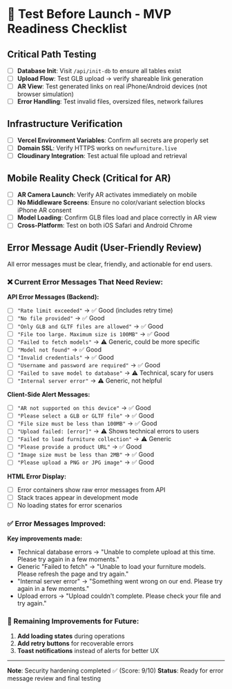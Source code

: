 # 🚀 Test Before Launch - MVP Readiness Checklist

## Critical Path Testing
- [ ] **Database Init**: Visit `/api/init-db` to ensure all tables exist
- [ ] **Upload Flow**: Test GLB upload → verify shareable link generation
- [ ] **AR View**: Test generated links on real iPhone/Android devices (not browser simulation)
- [ ] **Error Handling**: Test invalid files, oversized files, network failures

## Infrastructure Verification
- [ ] **Vercel Environment Variables**: Confirm all secrets are properly set
- [ ] **Domain SSL**: Verify HTTPS works on `newfurniture.live`
- [ ] **Cloudinary Integration**: Test actual file upload and retrieval

## Mobile Reality Check (Critical for AR)
- [ ] **AR Camera Launch**: Verify AR activates immediately on mobile
- [ ] **No Middleware Screens**: Ensure no color/variant selection blocks iPhone AR consent
- [ ] **Model Loading**: Confirm GLB files load and place correctly in AR view
- [ ] **Cross-Platform**: Test on both iOS Safari and Android Chrome

## Error Message Audit (User-Friendly Review)
All error messages must be clear, friendly, and actionable for end users.

### ❌ Current Error Messages That Need Review:

**API Error Messages (Backend):**
- [ ] `"Rate limit exceeded"` → ✅ Good (includes retry time)
- [ ] `"No file provided"` → ✅ Good
- [ ] `"Only GLB and GLTF files are allowed"` → ✅ Good 
- [ ] `"File too large. Maximum size is 100MB"` → ✅ Good
- [ ] `"Failed to fetch models"` → ⚠️ Generic, could be more specific
- [ ] `"Model not found"` → ✅ Good
- [ ] `"Invalid credentials"` → ✅ Good
- [ ] `"Username and password are required"` → ✅ Good
- [ ] `"Failed to save model to database"` → ⚠️ Technical, scary for users
- [ ] `"Internal server error"` → ⚠️ Generic, not helpful

**Client-Side Alert Messages:**
- [ ] `"AR not supported on this device"` → ✅ Good
- [ ] `"Please select a GLB or GLTF file"` → ✅ Good
- [ ] `"File size must be less than 100MB"` → ✅ Good
- [ ] `"Upload failed: [error]"` → ⚠️ Shows technical errors to users
- [ ] `"Failed to load furniture collection"` → ⚠️ Generic
- [ ] `"Please provide a product URL"` → ✅ Good
- [ ] `"Image size must be less than 2MB"` → ✅ Good
- [ ] `"Please upload a PNG or JPG image"` → ✅ Good

**HTML Error Display:**
- [ ] Error containers show raw error messages from API
- [ ] Stack traces appear in development mode
- [ ] No loading states for error scenarios

### ✅ Error Messages Improved:
**Key improvements made:**
- Technical database errors → "Unable to complete upload at this time. Please try again in a few moments."
- Generic "Failed to fetch" → "Unable to load your furniture models. Please refresh the page and try again."
- "Internal server error" → "Something went wrong on our end. Please try again in a few moments."
- Upload errors → "Upload couldn't complete. Please check your file and try again."

### 🔧 Remaining Improvements for Future:
1. **Add loading states** during operations
2. **Add retry buttons** for recoverable errors
3. **Toast notifications** instead of alerts for better UX

---

**Note**: Security hardening completed ✅ (Score: 9/10)
**Status**: Ready for error message review and final testing